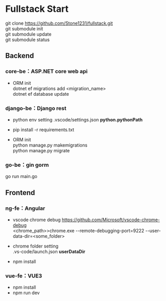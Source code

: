 # Fullstack Start

git clone https://github.com/Stone1231/fullstack.git  
git submodule init  
git submodule update  
git submodule status

## Backend

### core-be：ASP.NET core web api

- ORM init  
  dotnet ef migrations add <migration_name>  
  dotnet ef database update

### django-be：Django rest

- python env setting
  .vscode/settings.json **python.pythonPath**

- pip install -r requirements.txt

- ORM init  
  python manage.py makemigrations  
  python manage.py migrate

### go-be：gin gorm

go run main.go

## Frontend

### ng-fe：Angular

- vscode chrome debug
  https://github.com/Microsoft/vscode-chrome-debug  
  <chrome_path>>chrome.exe --remote-debugging-port=9222 --user-data-dir=<some_folder>

- chrome folder setting  
  .vs-code/launch.json **userDataDir**

- npm install

### vue-fe：VUE3
- npm install
- npm run dev